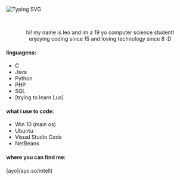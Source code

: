 ![Typing SVG](https://readme-typing-svg.herokuapp.com/?color=7A4190&size=35&center=true&vCenter=true&width=1000&lines=welcome+to+my+place!;glad+ur+here) 

<br>

<div align="center">

  hi! my name is leo and im a 19 yo computer science student! 
  <br>
  enjoying coding since 15 and loving technology since 8 :D

</div>
  

#### linguagens:
<div align="left">

  - C
  - Java
  - Python
  - PHP
  - SQL
  - [trying to learn Lua]

</div>

#### what i use to code:
<div align="left">

  - Win 10 (main os)
  - Ubuntu
  - Visual Studio Code
  - NetBeans

</div>

#### where you can find me:
<div>
  [ayo](ayo.so/mtell)
  
  
</div>


